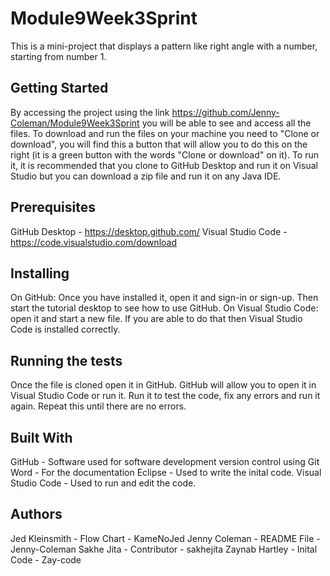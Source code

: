 # Module9Week3Sprint
  This is a mini-project that displays a pattern like right angle with a number, starting from number 1.

## Getting Started
By accessing the project using the link https://github.com/Jenny-Coleman/Module9Week3Sprint you will be able to see and access all the 
files. To download and run the files on your machine you need to "Clone or download", you will find this a button that will allow you 
to do this on the right (it is a green button with the words "Clone or download" on it). To run it, it is recommended that you clone to 
GitHub Desktop and run it on Visual Studio but you can download a zip file and run it on any Java IDE.

## Prerequisites
GitHub Desktop - https://desktop.github.com/
Visual Studio Code - https://code.visualstudio.com/download

## Installing
On GitHub: Once you have installed it, open it and sign-in or sign-up. Then start the tutorial desktop to see how to use GitHub.
On Visual Studio Code: open it and start a new file. If you are able to do that then Visual Studio Code is installed correctly.

## Running the tests
Once the file is cloned open it in GitHub. GitHub will allow you to open it in Visual Studio Code or run it. Run it to test the code,
fix any errors and run it again. Repeat this until there are no errors.

## Built With
GitHub - Software used for software development version control using Git
Word - For the documentation
Eclipse - Used to write the inital code.
Visual Studio Code - Used to run and edit the code.

## Authors
Jed Kleinsmith - Flow Chart - KameNoJed
Jenny Coleman - README File - Jenny-Coleman
Sakhe Jita - Contributor - sakhejita
Zaynab Hartley - Inital Code - Zay-code
